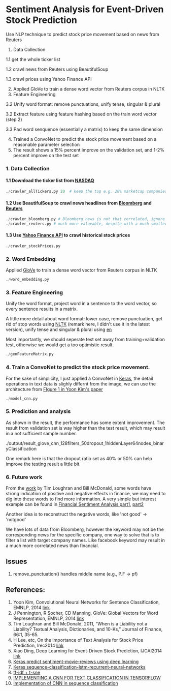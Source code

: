 # Sentiment Analysis for Event-Driven Stock Prediction
Use NLP technique to predict stock price movement based on news from Reuters

1. Data Collection

  1.1 get the whole ticker list
  
  1.2 crawl news from Reuters using BeautifulSoup
  
  1.3 crawl prices using Yahoo Finance API
  
2. Applied GloVe to train a dense word vector from Reuters corpus in NLTK
3. Feature Engineering
  
  3.2 Unify word format: remove punctuations, unify tense, singular & plural
  
  3.2 Extract feature using feature hashing based on the train word vector (step 2)
  
  3.3 Pad word senquence (essentially a matrix) to keep the same dimension
  
4. Trained a ConvoNet to predict the stock price movement based on a reasonable parameter selection
5. The result shows a 15% percent improve on the validation set, and 1-2% percent improve on the test set


### 1. Data Collection


#### 1.1 Download the ticker list from [NASDAQ](http://www.nasdaq.com/screening/companies-by-industry.aspx)

```python
./crawler_allTickers.py 20  # keep the top e.g. 20% marketcap companies
```

#### 1.2 Use BeautifulSoup to crawl news headlines from [Bloomberg](http://www.bloomberg.com/search?query=goog&sort=time:desc) and [Reuters](http://www.reuters.com/finance/stocks/overview?symbol=FB.O)

```python
./crawler_bloomberg.py # Bloomberg news is not that correlated, ignore this data at this moment
./crawler_reuters.py # much more valueable, despite with a much smaller size
```

#### 1.3 Use [Yahoo Finance API](https://pypi.python.org/pypi/yahoo-finance/1.1.4) to crawl historical stock prices

```python
./crawler_stockPrices.py
```

### 2. Word Embedding

Applied [GloVe](https://github.com/lazyprogrammer/machine_learning_examples/blob/master/nlp_class2/glove.py) to train a dense word vector from Reuters corpus in NLTK

```python
./word_embedding.py
```

### 3. Feature Engineering

Unify the word format, project word in a sentence to the word vector, so every sentence results in a matrix.

A little more detail about word format: lower case, remove punctuation, get rid of stop words using [NLTK](http://www.nltk.org/) (remark here, I didn't use it in the latest version), unify tense and singular & plural using [en](https://www.nodebox.net/code/index.php/Linguistics#verb_conjugation)

Most importantly, we should seperate test set away from training+validation test, otherwise we would get a too optimistic result.

```python
./genFeatureMatrix.py
```

### 4. Train a ConvoNet to predict the stock price movement. 

For the sake of simplicity, I just applied a ConvoNet in [Keras](http://machinelearningmastery.com/handwritten-digit-recognition-using-convolutional-neural-networks-python-keras/), the detail operations in text data is slighly differnt from the image, we can use the architecture from [FIgure 1 in Yoon Kim's paper](http://www.aclweb.org/anthology/D14-1181)

```python
./model_cnn.py
```

### 5. Prediction and analysis

As shown in the result, the performance has some extent improvement. The result from validation set is way higher than the test result, which may result in a not sufficient sample number.

./output/result_glove_cnn_128filters_50dropout_1hiddenLayer64nodes_binaryClassification

One remark here is that the dropout ratio set as 40% or 50% can help improve the testing result a little bit.

### 6. Future work

From the [work](https://papers.ssrn.com/sol3/papers.cfm?abstract_id=1331573) by Tim Loughran and Bill McDonald, some words have strong indication of positive and negative effects in finance, we may need to dig into these words to find more information. A very simple but interest example can be found in [Financial Sentiment Analysis part1](http://francescopochetti.com/scrapying-around-web/), [part2](http://francescopochetti.com/financial-blogs-sentiment-analysis-part-crawling-web/)

Another idea is to reconstruct the negative words, like 'not good' -> 'notgood'

We have lots of data from Bloomberg, however the keyword may not be the corresponding news for the specific company, one way to solve that is to filter a list with target company names. Like facebook keyword may result in a much more correlated news than financial.



## Issues
1. remove_punctuation() handles middle name (e.g., P.F -> pf)

## References:

1. Yoon Kim, Convolutional Neural Networks for Sentence Classification, EMNLP, 2014 [link](http://www.aclweb.org/anthology/D14-1181)
2. J Pennington, R Socher, CD Manning, GloVe: Global Vectors for Word Representation, EMNLP, 2014 [link](http://www-nlp.stanford.edu/pubs/glove.pdf)
3. Tim Loughran and Bill McDonald, 2011, “When is a Liability not a Liability?  Textual Analysis, Dictionaries, and 10-Ks,” Journal of Finance, 66:1, 35-65.
4. H Lee, etc, On the Importance of Text Analysis for Stock Price Prediction, lrec2014 [link](http://nlp.stanford.edu/pubs/lrec2014-stock.pdf)
5. Xiao Ding, Deep Learning for Event-Driven Stock Prediction, IJCAI2014 [link](http://ijcai.org/Proceedings/15/Papers/329.pdf)
6. [Keras predict sentiment-movie-reviews using deep learning](http://machinelearningmastery.com/predict-sentiment-movie-reviews-using-deep-learning/)
7. [Keras sequence-classification-lstm-recurrent-neural-networks](http://machinelearningmastery.com/sequence-classification-lstm-recurrent-neural-networks-python-keras/)
8. [tf-idf + t-sne](https://github.com/lazyprogrammer/machine_learning_examples/blob/master/nlp_class2/tfidf_tsne.py)
9. [IMPLEMENTING A CNN FOR TEXT CLASSIFICATION IN TENSORFLOW](http://www.wildml.com/2015/12/implementing-a-cnn-for-text-classification-in-tensorflow/)
10. [Implementation of CNN in sequence classification](https://github.com/dennybritz/cnn-text-classification-tf)
